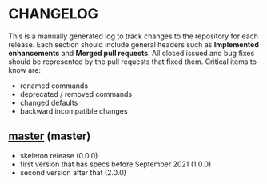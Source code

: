 # CHANGELOG

This is a manually generated log to track changes to the repository for each release. 
Each section should include general headers such as **Implemented enhancements** 
and **Merged pull requests**. All closed issued and bug fixes should be 
represented by the pull requests that fixed them. Critical items to know are:

 - renamed commands
 - deprecated / removed commands
 - changed defaults
 - backward incompatible changes


## [master](https://github.com/spack/spack-monitor/tree/main) (master)
 - skeleton release (0.0.0)
 - first version that has specs before September 2021 (1.0.0)
 - second version after that (2.0.0)
